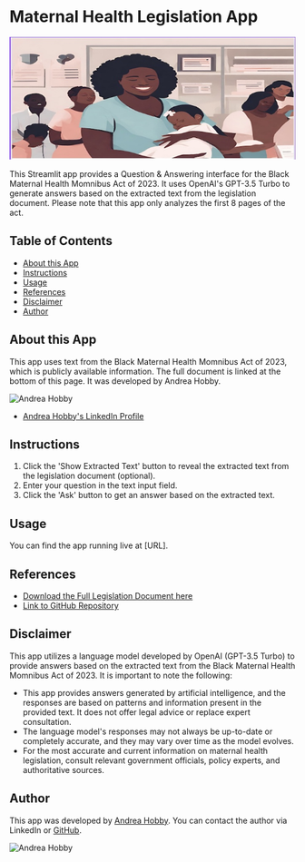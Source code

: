 # Maternal Health Legislation App

![Maternal Health Legislation App](https://github.com/AndreaHobby/MaternalHealthLegislationApp/raw/main/MaternalHealthHeader.jpg)

This Streamlit app provides a Question & Answering interface for the Black Maternal Health Momnibus Act of 2023. It uses OpenAI's GPT-3.5 Turbo to generate answers based on the extracted text from the legislation document. Please note that this app only analyzes the first 8 pages of the act.

## Table of Contents

- [About this App](#about-this-app)
- [Instructions](#instructions)
- [Usage](#usage)
- [References](#references)
- [Disclaimer](#disclaimer)
- [Author](#author)

## About this App

This app uses text from the Black Maternal Health Momnibus Act of 2023, which is publicly available information. The full document is linked at the bottom of this page. It was developed by Andrea Hobby.

![Andrea Hobby](https://avatars.githubusercontent.com/u/AndreaHobby)

- [Andrea Hobby's LinkedIn Profile](https://www.linkedin.com/in/andreahobby/)

## Instructions

1. Click the 'Show Extracted Text' button to reveal the extracted text from the legislation document (optional).
2. Enter your question in the text input field.
3. Click the 'Ask' button to get an answer based on the extracted text.

## Usage

You can find the app running live at [URL].

## References

- [Download the Full Legislation Document here](https://www.congress.gov/118/bills/hr3305/BILLS-118hr3305ih.pdf)
- [Link to GitHub Repository](https://github.com/AndreaHobby/MaternalHealthLegislationApp)

## Disclaimer

This app utilizes a language model developed by OpenAI (GPT-3.5 Turbo) to provide answers based on the extracted text from the Black Maternal Health Momnibus Act of 2023. It is important to note the following:

- This app provides answers generated by artificial intelligence, and the responses are based on patterns and information present in the provided text. It does not offer legal advice or replace expert consultation.
- The language model's responses may not always be up-to-date or completely accurate, and they may vary over time as the model evolves.
- For the most accurate and current information on maternal health legislation, consult relevant government officials, policy experts, and authoritative sources.

## Author

This app was developed by [Andrea Hobby](https://www.linkedin.com/in/andreahobby/). You can contact the author via LinkedIn or [GitHub](https://github.com/AndreaHobby).

![Andrea Hobby](https://avatars.githubusercontent.com/u/INSERT_USER_ID)
